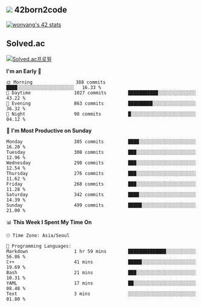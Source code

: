 
## <img src="https://img.shields.io/badge/-000000?style=flat&logo=42&logoColor=white"> 42born2code
[![wonyang's 42 stats](https://badge42.vercel.app/api/v2/cl5nhe5b6007809kydha7ht42/stats?cursusId=21&coalitionId=88)](https://profile.intra.42.fr/users/wonyang)

## Solved.ac
[![Solved.ac프로필](http://mazassumnida.wtf/api/v2/generate_badge?boj=bennyws)](https://solved.ac/bennyws)

<!--START_SECTION:waka-->
**I'm an Early 🐤** 

```text
🌞 Morning                388 commits         ████░░░░░░░░░░░░░░░░░░░░░   16.33 % 
🌆 Daytime                1027 commits        ███████████░░░░░░░░░░░░░░   43.22 % 
🌃 Evening                863 commits         █████████░░░░░░░░░░░░░░░░   36.32 % 
🌙 Night                  98 commits          █░░░░░░░░░░░░░░░░░░░░░░░░   04.12 % 
```
📅 **I'm Most Productive on Sunday** 

```text
Monday                   385 commits         ████░░░░░░░░░░░░░░░░░░░░░   16.20 % 
Tuesday                  308 commits         ███░░░░░░░░░░░░░░░░░░░░░░   12.96 % 
Wednesday                298 commits         ███░░░░░░░░░░░░░░░░░░░░░░   12.54 % 
Thursday                 276 commits         ███░░░░░░░░░░░░░░░░░░░░░░   11.62 % 
Friday                   268 commits         ███░░░░░░░░░░░░░░░░░░░░░░   11.28 % 
Saturday                 342 commits         ████░░░░░░░░░░░░░░░░░░░░░   14.39 % 
Sunday                   499 commits         █████░░░░░░░░░░░░░░░░░░░░   21.00 % 
```


📊 **This Week I Spent My Time On** 

```text
🕑︎ Time Zone: Asia/Seoul

💬 Programming Languages: 
Markdown                 1 hr 59 mins        ██████████████░░░░░░░░░░░   56.86 % 
C++                      41 mins             █████░░░░░░░░░░░░░░░░░░░░   19.69 % 
Bash                     21 mins             ███░░░░░░░░░░░░░░░░░░░░░░   10.31 % 
YAML                     17 mins             ██░░░░░░░░░░░░░░░░░░░░░░░   08.48 % 
Text                     3 mins              ░░░░░░░░░░░░░░░░░░░░░░░░░   01.80 % 
```


<!--END_SECTION:waka-->
